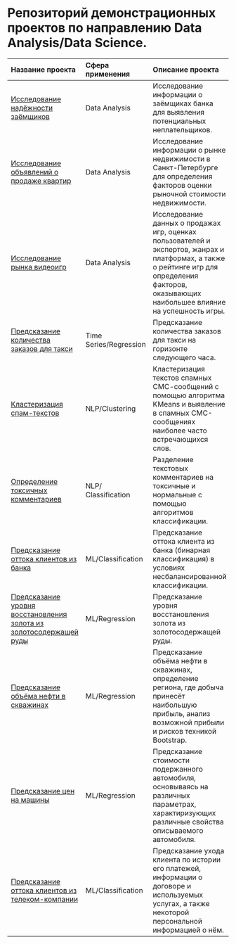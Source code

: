 # Репозиторий демонстрационных проектов по направлению Data Analysis/Data Science.

| Название проекта          |Сфера применения   |Описание проекта             | Используемые библиотеки     |
| :------------------------ |:----------------- |:----------------------------|:----------------------------|
| [Исследование надёжности заёмщиков](https://github.com/AlexeiGrib/yandex_empl/tree/main/Customer_outflow%20(analytics)) |Data Analysis| Исследование информации о заёмщиках банка для выявления потенциальных неплательщиков. |pandas|
| [Исследование объявлений о продаже квартир](https://github.com/AlexeiGrib/yandex_empl/tree/main/Real_estate_research%20(analytics)) |Data Analysis| Исследование информации о рынке недвижимости в Санкт-Петербурге для определения факторов оценки рыночной стоимости недвижимости. |pandas, matplotlib|
| [Исследование рынка видеоигр](https://github.com/AlexeiGrib/yandex_empl/tree/main/Videogames_research%20(analytics)) |Data Analysis| Исследование данных о продажах игр, оценках пользователей и экспертов, жанрах и платформах, а также о рейтинге игр для определения факторов, оказывающих наибольшее влияние на успешность игры. |pandas, scipy, matplotlib|
| [Предсказание количества заказов для такси](https://github.com/AlexeiGrib/personal_projects/tree/main/Number_of_orders_prediction) |Time Series/Regression| Предсказание количества заказов для такси на горизонте следующего часа. |pandas, numpy, statsmodels, sklearn, matplotlib|
| [Кластеризация спам-текстов](https://github.com/AlexeiGrib/yandex_empl/tree/main/NLP_spam%20clustering) |NLP/Clustering|Кластеризация текстов спамных СМС-сообщений с помощью алгоритма KMeans и выявление в спамных СМС-сообщениях наиболее часто встречающихся слов. |pandas, re, nltk, sklearn, matplotlib, wordcloud|
| [Определение токсичных комментариев](https://github.com/AlexeiGrib/yandex_empl/tree/main/NLP_toxic_comments_classification) |NLP/Сlassification| Разделение текстовых комментариев на токсичные и нормальные с помощью алгоритмов классификации. |pandas, numpy, re, nltk, sklearn, matplotlib|
| [Предсказание оттока клиентов из банка](https://github.com/AlexeiGrib/personal_projects/tree/main/Customer_outflow%20(ML%2C%20bank)) |ML/Сlassification| Предсказание оттока клиента из банка (бинарная классификация) в условиях несбалансированной классификации. |pandas, numpy, sklearn, matplotlib|
| [Предсказание уровня восстановления золота из золотосодержащей руды](https://github.com/AlexeiGrib/yandex_empl/tree/main/Gold_recovery) |ML/Regression| Предсказание уровня восстановления золота из золотосодержащей руды. |pandas, numpy, sklearn, matplotlib|
| [Предсказание объёма нефти в скважинах](https://github.com/AlexeiGrib/yandex_empl/tree/main/Predicting_oil_volumes) |ML/Regression| Предсказание объёма нефти в скважинах, определение региона, где добыча принесёт наибольшую прибыль, анализ возможной прибыли и рисков техникой Bootstrap. |pandas, numpy, sklearn, matplotlib|
| [Предсказание цен на машины](https://github.com/AlexeiGrib/personal_projects/tree/main/Cars_price_prediction) |ML/Regression| Предсказание стоимости подержанного автомобиля, основываясь на различных параметрах, характиризующих различные свойства описываемого автомобиля. |pandas, numpy, sklearn, matplotlib, seaborn, LightGBM, CatBoost|
| [Предсказание оттока клиентов из телеком-компании](https://github.com/AlexeiGrib/personal_projects/tree/main/Customer_outflow%20(ML%2C%20telecom)) |ML/Сlassification| Предсказание ухода клиента по истории его платежей, информации о договоре и используемых услугах, а также некоторой персональной информацией о нём. |pandas, numpy, sklearn, matplotlib, seaborn, LightGBM, CatBoost|
